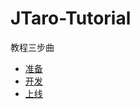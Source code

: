 # JTaro-Tutorial

教程三步曲

- [准备](https://github.com/chjtx/JTaro-Tutorial/blob/master/doc/1-prepare.md)
- [开发](https://github.com/chjtx/JTaro-Tutorial/blob/master/doc/2-develop.md)
- [上线](https://github.com/chjtx/JTaro-Tutorial/blob/master/doc/3-production.md)
